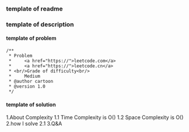 ### template of readme

### template of description

#### template of problem
```aidl
/**
 * Problem
 *     <a href="https://">leetcode.com</a>
 *     <a href="https://">leetcode.cn</a>
 * <br/>Grade of difficulty<br/>
 *     Medium
 * @author cartoon
 * @version 1.0
 */
```

#### template of solution
1.About Complexity
    1.1 Time Complexity is O()
    1.2 Space Complexity is O()
2.how I solve
    2.1
3.Q&A




